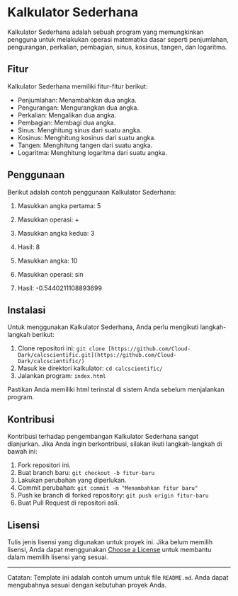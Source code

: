 # Kalkulator Sederhana

Kalkulator Sederhana adalah sebuah program yang memungkinkan pengguna untuk melakukan operasi matematika dasar seperti penjumlahan, pengurangan, perkalian, pembagian, sinus, kosinus, tangen, dan logaritma.

## Fitur

Kalkulator Sederhana memiliki fitur-fitur berikut:

- Penjumlahan: Menambahkan dua angka.
- Pengurangan: Mengurangkan dua angka.
- Perkalian: Mengalikan dua angka.
- Pembagian: Membagi dua angka.
- Sinus: Menghitung sinus dari suatu angka.
- Kosinus: Menghitung kosinus dari suatu angka.
- Tangen: Menghitung tangen dari suatu angka.
- Logaritma: Menghitung logaritma dari suatu angka.

## Penggunaan

Berikut adalah contoh penggunaan Kalkulator Sederhana:

1. Masukkan angka pertama: 5
2. Masukkan operasi: +
3. Masukkan angka kedua: 3
4. Hasil: 8

1. Masukkan angka: 10
2. Masukkan operasi: sin
3. Hasil: -0.5440211108893699

## Instalasi

Untuk menggunakan Kalkulator Sederhana, Anda perlu mengikuti langkah-langkah berikut:

1. Clone repositori ini: `git clone [https://github.com/Cloud-Dark/calcscientific.git](https://github.com/Cloud-Dark/calcscientific/)`
2. Masuk ke direktori kalkulator: `cd calcscientific/`
3. Jalankan program: `index.html`

Pastikan Anda memiliki html terinstal di sistem Anda sebelum menjalankan program.

## Kontribusi

Kontribusi terhadap pengembangan Kalkulator Sederhana sangat dianjurkan. Jika Anda ingin berkontribusi, silakan ikuti langkah-langkah di bawah ini:

1. Fork repositori ini.
2. Buat branch baru: `git checkout -b fitur-baru`
3. Lakukan perubahan yang diperlukan.
4. Commit perubahan: `git commit -m "Menambahkan fitur baru"`
5. Push ke branch di forked repository: `git push origin fitur-baru`
6. Buat Pull Request di repositori asli.

## Lisensi

Tulis jenis lisensi yang digunakan untuk proyek ini. Jika belum memilih lisensi, Anda dapat menggunakan [Choose a License](https://choosealicense.com/) untuk membantu dalam memilih lisensi yang sesuai.

---
Catatan: Template ini adalah contoh umum untuk file `README.md`. Anda dapat mengubahnya sesuai dengan kebutuhan proyek Anda.
